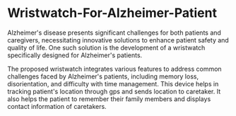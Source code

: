 # Wristwatch-For-Alzheimer-Patient
Alzheimer's disease presents significant challenges for both patients and caregivers, necessitating innovative solutions to enhance patient safety and quality of life.
One such solution is the development of a wristwatch specifically designed for Alzheimer's patients.

The proposed wristwatch integrates various features to address common challenges faced by Alzheimer's patients, including memory loss, disorientation, and difficulty with time management.
This device helps in tracking patient's location through gps and sends location to caretaker. It also helps the patient to remember their family members and displays contact information of caretakers.
